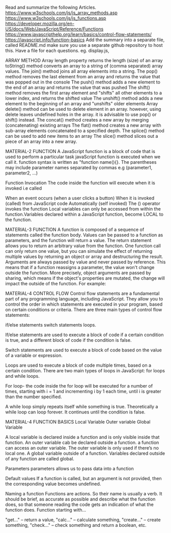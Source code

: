 Read and summarize the following Articles.
https://www.w3schools.com/js/js_array_methods.asp
https://www.w3schools.com/js/js_functions.asp
https://developer.mozilla.org/en-US/docs/Web/JavaScript/Reference/Functions
https://www.javascripthelp.org/learn/basics/control-flow-statements/
https://javascript.info/function-basics
Add the summary into a separate file, called README.md
make sure you use a separate github repository to host this.
Have a file for each questions. eg. display.js, 

ARRAY METHOD
Array length property returns the length (size) of an array
toString() method converts an array to a string of (comma separated) array values.
The join() method joins all array elements into a string.
The pop() method removes the last element from an array and returns the value that was popped out in the console
The push() method adds a new element to the end of an array  and returns the value that was pushed
The shift() method removes the first array element and "shifts" all other elements to a lower index, and returns the shifted value
The unshift() method adds a new element to the beginning of an array  and "unshifts" older elements
Array delete() method can be used to delete element in an array. however, using delete leaves undefined holes in the array. it is advisable to use pop() or shift() instead.
The concat() method creates a new array by merging (concatenating) existing arrays
The flat() method creates a new array with sub-array elements concatenated to a specified depth.
The splice() method can be used to add new items to an array
The slice() method slices out a piece of an array into a new array.

MATERIAL-2 FUNCTION
A JavaScript function is a block of code that is used to perform a particular task javaScript function is executed when we call it.
function syntax is written as "function name(){}. The parentheses may include parameter names separated by commas e.g (parameter1, parameter2, ...)

Function Invocation
The code inside the function will execute when it is invoked i.e called 

When an event occurs (when a user clicks a button)
When it is invoked (called) from JavaScript code
Automatically (self invoked)
The () operator invokes  the function
Local variables can only be accessed from within the function.Variables declared within a JavaScript function, become LOCAL to the function.

MATERIAL-3 FUNCTION
A function is composed of a sequence of statements called the function body. Values can be passed to a function as parameters, and the function will return a value.
The return statement allows you to return an arbitrary value from the function. One function call can only return one value, but you can simulate the effect of returning multiple values by returning an object or array and destructuring the result.
Arguments are always passed by value and never passed by reference. This means that if a function reassigns a parameter, the value won't change outside the function. More precisely, object arguments are passed by sharing, which means if the object's properties are mutated, the change will impact the outside of the function. For example:

MATERIAL-4 CONTROL FLOW
Control flow statements are a fundamental part of any programming language, including JavaScript. They allow you to control the order in which statements are executed in your program, based on certain conditions or criteria.
There are three main types of control flow statements:

if/else statements
switch statements
loops.

If/else statements are used to execute a block of code if a certain condition is true, and a different block of code if the condition is false.

Switch statements are used to execute a block of code based on the value of a variable or expression.

Loops are used to execute a block of code multiple times, based on a certain condition. There are two main types of loops in JavaScript: for loops and while loops.
 
 For loop- 
 the code inside the for loop will be executed for a number of times, starting with i = 1 and incrementing i by 1 each time, until i is greater than the number specified.

 A while loop simply repeats itself while something is true. Theoretically a while loop can loop forever. It continues until the condition is false.

 MATERIAL-4 FUNCTION BASICS
 Local Variable
 Outer variable
 Global Variable

A local variable is declared inside a function and is only visible inside that function.
An outer variable cab be declared outside a function. a function can access an outer variable. The outer variable is only used if there’s no local one.
A global variable outside of a function. Variables declared outside of any function are called global.

Parameters
 parameters allows us to pass data into a function

Default values
If a function is called, but an argument is not provided, then the corresponding value becomes undefined.

Naming a function
Functions are actions. So their name is usually a verb. It should be brief, as accurate as possible and describe what the function does, so that someone reading the code gets an indication of what the function does.
Function starting with…

"get…" – return a value,
"calc…" – calculate something,
"create…" – create something,
"check…" – check something and return a boolean, etc.